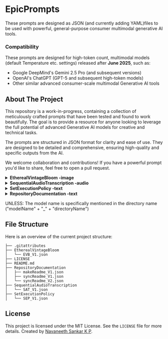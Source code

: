 # EpicPrompts

These prompts are designed as JSON (and currently adding YAML)files to be used with powerful, general-purpose consumer multimodal generative AI tools.

### Compatibility

These prompts are designed for high-token count, multimodal models (default Temperature etc. settings) released after **June 2025**, such as:
* Google DeepMind's Gemini 2.5 Pro (and subsequent versions)
* OpenAI's ChatGPT (GPT-5 and subsequent high-token models)
* Other similar advanced consumer-scale multimodal Generative AI tools

## About The Project

This repository is a work-in-progress, containing a collection of meticulously crafted prompts that have been tested and found to work beautifully. The goal is to provide a resource for anyone looking to leverage the full potential of advanced Generative AI models for creative and technical tasks.

The prompts are structured in JSON format for clarity and ease of use. They are designed to be detailed and comprehensive, ensuring high-quality and specific outputs from the AI.

We welcome collaboration and contributions! If you have a powerful prompt you'd like to share, feel free to open a pull request.

<details>
<summary><b>EtherealVintageBloom -image</b></summary>

A prompt for generating and analyzing images with a specific photographic style.

**When to use:**
To generate an image with an ethereal, vintage, and cinematic feel.

**What to provide:**
* A brief description of the image + the JSON prompt.

[Access Folder](./EtherealVintageBloom/)

*OutputExample: Gemini 2.5 Flash Image Preview (Google Nano Banana)*

<img width="1024" height="1024" alt="Preview" src="https://res.cloudinary.com/dporqrc5z/image/upload/v1757923505/download_poxdzo.png" />

---
</details>

<details>
<summary><b>SequentialAudioTranscription -audio</b></summary>

A prompt for transcribing a collection of audio files sequentially and extracting metadata.

**When to use:**
* When you have multiple audio files to transcribe and want to extract information like speaker's name, gender, and age.

**What to upload:**
* A collection of audio files.

[Access Folder](./SequentialAudioTranscription/)
</details>

<details>
<summary><b>SetExecutionPolicy -text</b></summary>

A meta-instruction prompt to set the execution policy for a large-scale task.

**When to use:**
* Before a complex, multi-step task to ensure the AI prioritizes quality and accuracy over speed.

[Access Folder](./SetExecutionPolicy/)
</details>

<details>
<summary><b>RepositoryDocumentation -text</b></summary>

A collection of prompts to generate and maintain documentation for a code repository.

**When to use:**
* To automatically generate or update a `README.md` and `LICENSE` file for your repository based on its content.

**Versions:**
* **`makeReadme_V1.json`**: Use this to generate a brand new `README.md` and `LICENSE` from scratch by analyzing the repository's content.
* **`syncReadme_V1.json`**: Use this for a basic update. It checks for new or deleted files and updates the file structure in the `README.md`.
* **`syncReadme_V2` / `syncReadme_V2.json`**: Use this for a comprehensive update. It performs a deep analysis of code, dependencies, and build scripts to ensure every part of the `README.md` is perfectly synchronized with the repository's current state.

[Access Folder](./RepositoryDocumentation/)
</details>

UNLESS: The model name is specifically mentioned in the directory name ("modelName" + "_" + "directoryName")

## File Structure

Here is an overview of the current project structure:
````
├── .gitattributes
├── EtherealVintageBloom
│   └── EVB_V1.json
├── LICENSE
├── README.md
├── RepositoryDocumentation
│   ├── makeReadme_V1.json
│   ├── syncReadme_V1.json
│   └── syncReadme_V2.json
├── SequentialAudioTranscription
│   └── SAT_V1.json
├── SetExecutionPolicy
│   └── SEP_V1.json
````
## License

This project is licensed under the MIT License. See the `LICENSE` file for more details.
Created by [Navaneeth Sankar K P](https://www.linkedin.com/in/navaneeth-sankar-k-p).
